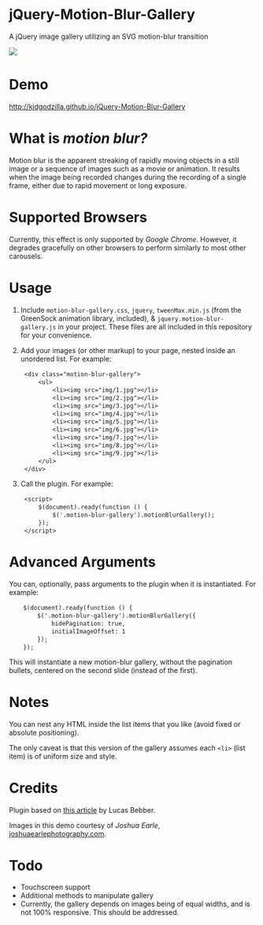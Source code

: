 # jQuery-Motion-Blur-Gallery
A jQuery image gallery utilizing an SVG motion-blur transition

<img src="http://i.giflike.com/Law9dIC.gif">


# Demo

http://kidgodzilla.github.io/jQuery-Motion-Blur-Gallery


# What is *motion blur?*

Motion blur is the apparent streaking of rapidly moving objects in a still image or a sequence of images such as a movie or animation. It results when the image being recorded changes during the recording of a single frame, either due to rapid movement or long exposure.


# Supported Browsers

Currently, this effect is only supported by *Google Chrome*. However, it degrades gracefully on other browsers to perform similarly to most other carousels.


# Usage

1. Include `motion-blur-gallery.css`, `jquery`, `tweenMax.min.js` (from the GreenSock animation library, included), & `jquery.motion-blur-gallery.js` in your project. These files are all included in this repository for your convenience.

2. Add your images (or other markup) to your page, nested inside an unordered list. For example:

        <div class="motion-blur-gallery">
        	<ul>
        		<li><img src="img/1.jpg"></li>
        		<li><img src="img/2.jpg"></li>
        		<li><img src="img/3.jpg"></li>
        		<li><img src="img/4.jpg"></li>
        		<li><img src="img/5.jpg"></li>
        		<li><img src="img/6.jpg"></li>
        		<li><img src="img/7.jpg"></li>
        		<li><img src="img/8.jpg"></li>
        		<li><img src="img/9.jpg"></li>
        	</ul>
        </div>

3. Call the plugin. For example:

        <script>
        	$(document).ready(function () {
        		$('.motion-blur-gallery').motionBlurGallery();
        	});
        </script>


# Advanced Arguments

You can, optionally, pass arguments to the plugin when it is instantiated. For example:

        $(document).ready(function () {
            $('.motion-blur-gallery').motionBlurGallery({
                hidePagination: true,
                initialImageOffset: 1
            });
        });

This will instantiate a new motion-blur gallery, without the pagination bullets, centered on the second slide (instead of the first).


# Notes

You can nest any HTML inside the list items that you like (avoid fixed or absolute positioning).

The only caveat is that this version of the gallery assumes each `<li>` (list item) is of uniform size and style.


# Credits

Plugin based on [this article](http://tympanus.net/codrops/?p=23824) by Lucas Bebber.

Images in this demo courtesy of *Joshua Earle*, [joshuaearlephotography.com](http://www.joshuaearlephotography.com).


# Todo

- Touchscreen support
- Additional methods to manipulate gallery
- Currently, the gallery depends on images being of equal widths, and is not 100% responsive. This should be addressed.

